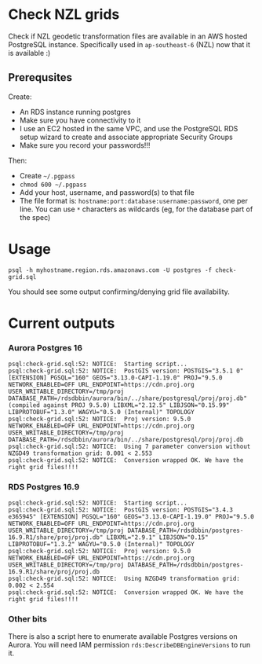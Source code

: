# Check NZL grids

Check if NZL geodetic transformation files are available in an AWS hosted PostgreSQL instance. Specifically used in `ap-southeast-6` (NZL) now that it is available :)

## Prerequsites

Create:

- An RDS instance running postgres
- Make sure you have connectivity to it
- I use an EC2 hosted in the same VPC, and use the PostgreSQL RDS setup wizard to create and associate appropriate Security Groups
- Make sure you record your passwords!!!

Then:

- Create `~/.pgpass`
- `chmod 600 ~/.pgpass`
- Add your host, username, and password(s) to that file
- The file format is: `hostname:port:database:username:password`, one per line. You can use `*` characters as wildcards (eg, for the database part of the spec)

# Usage

`psql -h myhostname.region.rds.amazonaws.com -U postgres -f check-grid.sql`

You should see some output confirming/denying grid file availability.

# Current outputs

### Aurora Postgres 16


```
psql:check-grid.sql:52: NOTICE:  Starting script...
psql:check-grid.sql:52: NOTICE:  PostGIS version: POSTGIS="3.5.1 0" [EXTENSION] PGSQL="160" GEOS="3.13.0-CAPI-1.19.0" PROJ="9.5.0 NETWORK_ENABLED=OFF URL_ENDPOINT=https://cdn.proj.org USER_WRITABLE_DIRECTORY=/tmp/proj DATABASE_PATH=/rdsdbbin/aurora/bin/../share/postgresql/proj/proj.db" (compiled against PROJ 9.5.0) LIBXML="2.12.5" LIBJSON="0.15.99" LIBPROTOBUF="1.3.0" WAGYU="0.5.0 (Internal)" TOPOLOGY
psql:check-grid.sql:52: NOTICE:  Proj version: 9.5.0 NETWORK_ENABLED=OFF URL_ENDPOINT=https://cdn.proj.org USER_WRITABLE_DIRECTORY=/tmp/proj DATABASE_PATH=/rdsdbbin/aurora/bin/../share/postgresql/proj/proj.db
psql:check-grid.sql:52: NOTICE:  Using 7 parameter conversion without NZGD49 transformation grid: 0.001 < 2.553
psql:check-grid.sql:52: NOTICE:  Conversion wrapped OK. We have the right grid files!!!!

```

### RDS Postgres 16.9

```
psql:check-grid.sql:52: NOTICE:  Starting script...
psql:check-grid.sql:52: NOTICE:  PostGIS version: POSTGIS="3.4.3 e365945" [EXTENSION] PGSQL="160" GEOS="3.13.0-CAPI-1.19.0" PROJ="9.5.0 NETWORK_ENABLED=OFF URL_ENDPOINT=https://cdn.proj.org USER_WRITABLE_DIRECTORY=/tmp/proj DATABASE_PATH=/rdsdbbin/postgres-16.9.R1/share/proj/proj.db" LIBXML="2.9.1" LIBJSON="0.15" LIBPROTOBUF="1.3.2" WAGYU="0.5.0 (Internal)" TOPOLOGY
psql:check-grid.sql:52: NOTICE:  Proj version: 9.5.0 NETWORK_ENABLED=OFF URL_ENDPOINT=https://cdn.proj.org USER_WRITABLE_DIRECTORY=/tmp/proj DATABASE_PATH=/rdsdbbin/postgres-16.9.R1/share/proj/proj.db
psql:check-grid.sql:52: NOTICE:  Using NZGD49 transformation grid: 0.002 < 2.554
psql:check-grid.sql:52: NOTICE:  Conversion wrapped OK. We have the right grid files!!!!
```


### Other bits

There is also a script here to enumerate available Postgres versions on Aurora.
You will need IAM permission `rds:DescribeDBEngineVersions` to run it.

